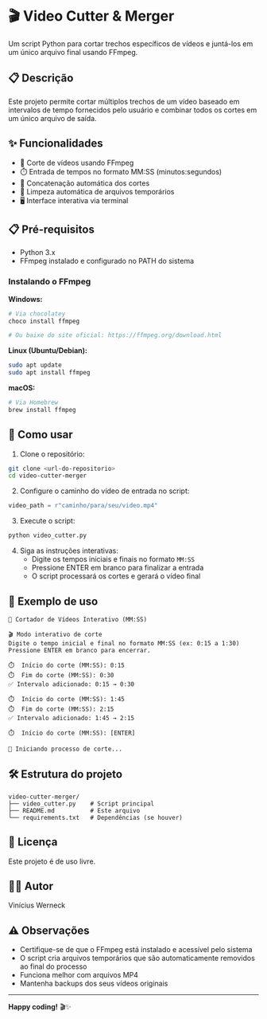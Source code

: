 # 🎬 Video Cutter & Merger

Um script Python para cortar trechos específicos de vídeos e juntá-los em um único arquivo final usando FFmpeg.

## 📋 Descrição

Este projeto permite cortar múltiplos trechos de um vídeo baseado em intervalos de tempo fornecidos pelo usuário e combinar todos os cortes em um único arquivo de saída.

## ✨ Funcionalidades

- 🎥 Corte de vídeos usando FFmpeg
- ⏱️ Entrada de tempos no formato MM:SS (minutos:segundos)
- 🔗 Concatenação automática dos cortes
- 🧹 Limpeza automática de arquivos temporários
- 🖥️ Interface interativa via terminal

## 📋 Pré-requisitos

- Python 3.x
- FFmpeg instalado e configurado no PATH do sistema

### Instalando o FFmpeg

**Windows:**
```bash
# Via chocolatey
choco install ffmpeg

# Ou baixe do site oficial: https://ffmpeg.org/download.html
```

**Linux (Ubuntu/Debian):**
```bash
sudo apt update
sudo apt install ffmpeg
```

**macOS:**
```bash
# Via Homebrew
brew install ffmpeg
```

## 🚀 Como usar

1. Clone o repositório:
```bash
git clone <url-do-repositorio>
cd video-cutter-merger
```

2. Configure o caminho do vídeo de entrada no script:
```python
video_path = r"caminho/para/seu/video.mp4"
```

3. Execute o script:
```bash
python video_cutter.py
```

4. Siga as instruções interativas:
   - Digite os tempos iniciais e finais no formato `MM:SS`
   - Pressione ENTER em branco para finalizar a entrada
   - O script processará os cortes e gerará o vídeo final

## 📝 Exemplo de uso

```
🎥 Cortador de Vídeos Interativo (MM:SS)

🎬 Modo interativo de corte
Digite o tempo inicial e final no formato MM:SS (ex: 0:15 a 1:30)
Pressione ENTER em branco para encerrar.

⏱️  Início do corte (MM:SS): 0:15
⏱️  Fim do corte (MM:SS): 0:30
✅ Intervalo adicionado: 0:15 → 0:30

⏱️  Início do corte (MM:SS): 1:45
⏱️  Fim do corte (MM:SS): 2:15
✅ Intervalo adicionado: 1:45 → 2:15

⏱️  Início do corte (MM:SS): [ENTER]

🚀 Iniciando processo de corte...
```

## 🛠️ Estrutura do projeto

```
video-cutter-merger/
├── video_cutter.py    # Script principal
├── README.md          # Este arquivo
└── requirements.txt   # Dependências (se houver)
```

## 📄 Licença

Este projeto é de uso livre.

## 👨‍💻 Autor

Vinícius Werneck

## ⚠️ Observações

- Certifique-se de que o FFmpeg está instalado e acessível pelo sistema
- O script cria arquivos temporários que são automaticamente removidos ao final do processo
- Funciona melhor com arquivos MP4
- Mantenha backups dos seus vídeos originais

---

**Happy coding!** 🎬✨
